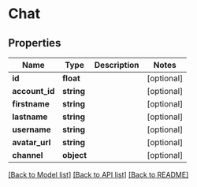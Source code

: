 # Chat

## Properties
Name | Type | Description | Notes
------------ | ------------- | ------------- | -------------
**id** | **float** |  | [optional] 
**account_id** | **string** |  | [optional] 
**firstname** | **string** |  | [optional] 
**lastname** | **string** |  | [optional] 
**username** | **string** |  | [optional] 
**avatar_url** | **string** |  | [optional] 
**channel** | **object** |  | [optional] 

[[Back to Model list]](../../README.md#documentation-for-models) [[Back to API list]](../../README.md#documentation-for-api-endpoints) [[Back to README]](../../README.md)


